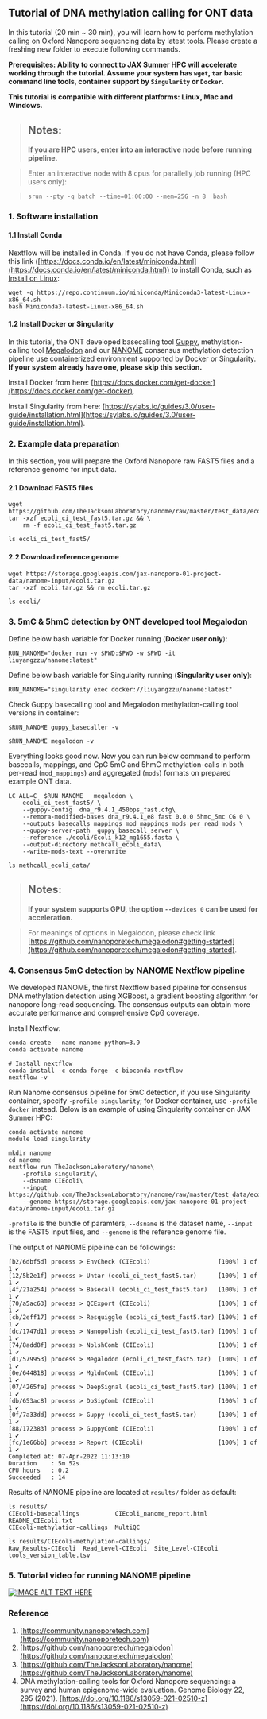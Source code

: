 ## Tutorial of DNA methylation calling for ONT data
In this tutorial (20 min ~ 30 min), you will learn how to perform methylation calling on Oxford Nanopore sequencing data by latest tools. Please create a freshing new folder to execute following commands.


**Prerequisites: Ability to connect to JAX Sumner HPC will accelerate working through the tutorial. Assume your system has `wget`, `tar` basic command line tools, container support by `Singularity` or `Docker`.**

**This tutorial is compatible with different platforms: Linux, Mac and Windows.** 


> ## Notes:
> **If you are HPC users, enter into an interactive node before running pipeline.**

> Enter an interactive node with 8 cpus for parallelly job running (HPC users only):

> ```
> srun --pty -q batch --time=01:00:00 --mem=25G -n 8  bash
> ```

### 1. Software installation

#### 1.1 Install Conda
Nextflow will be installed in Conda. If you do not have Conda, please follow this link ([https://docs.conda.io/en/latest/miniconda.html](https://docs.conda.io/en/latest/miniconda.html)) to install Conda, such as [Install on Linux](https://conda.io/projects/conda/en/latest/user-guide/install/linux.html):

```
wget -q https://repo.continuum.io/miniconda/Miniconda3-latest-Linux-x86_64.sh
bash Miniconda3-latest-Linux-x86_64.sh
```


#### 1.2 Install Docker or Singularity
In this tutorial, the ONT developed basecalling tool [Guppy](https://community.nanoporetech.com), methylation-calling tool [Megalodon](https://github.com/nanoporetech/megalodon) and our [NANOME](https://github.com/TheJacksonLaboratory/nanome) consensus methylation detection pipeline use containerized environment supported by Docker or Singularity. **If your system already have one, please skip this section.**

Install Docker from here: [https://docs.docker.com/get-docker](https://docs.docker.com/get-docker).

Install Singularity from here: [https://sylabs.io/guides/3.0/user-guide/installation.html](https://sylabs.io/guides/3.0/user-guide/installation.html).


### 2. Example data preparation
In this section, you will prepare the Oxford Nanopore raw FAST5 files and a reference genome for input data.

#### 2.1 Download FAST5 files

```
wget https://github.com/TheJacksonLaboratory/nanome/raw/master/test_data/ecoli_ci_test_fast5.tar.gz
tar -xzf ecoli_ci_test_fast5.tar.gz && \
    rm -f ecoli_ci_test_fast5.tar.gz
    
ls ecoli_ci_test_fast5/
```

#### 2.2 Download reference genome

```
wget https://storage.googleapis.com/jax-nanopore-01-project-data/nanome-input/ecoli.tar.gz
tar -xzf ecoli.tar.gz && rm ecoli.tar.gz

ls ecoli/
```

### 3. 5mC & 5hmC detection by ONT developed tool Megalodon
Define below bash variable for Docker running (**Docker user only**):
```
RUN_NANOME="docker run -v $PWD:$PWD -w $PWD -it liuyangzzu/nanome:latest"
```


Define below bash variable for Singularity running (**Singularity user only**):
```
RUN_NANOME="singularity exec docker://liuyangzzu/nanome:latest"
```

Check Guppy basecalling tool and Megalodon methylation-calling tool versions in container:
```
$RUN_NANOME guppy_basecaller -v

$RUN_NANOME megalodon -v
```

Everything looks good now. Now you can run below command to perform basecalls, mappings, and CpG 5mC and 5hmC methylation-calls in both per-read (``mod_mappings``) and aggregated (``mods``) formats on prepared example ONT data.

```
LC_ALL=C  $RUN_NANOME   megalodon \
    ecoli_ci_test_fast5/ \
    --guppy-config  dna_r9.4.1_450bps_fast.cfg\
    --remora-modified-bases dna_r9.4.1_e8 fast 0.0.0 5hmc_5mc CG 0 \
    --outputs basecalls mappings mod_mappings mods per_read_mods \
    --guppy-server-path  guppy_basecall_server \
    --reference ./ecoli/Ecoli_k12_mg1655.fasta \
    --output-directory methcall_ecoli_data\
    --write-mods-text --overwrite 

ls methcall_ecoli_data/
```

> ## Notes:
> **If your system supports GPU, the option `--devices 0` can be used for acceleration.**

> For meanings of options in Megalodon, please check link [https://github.com/nanoporetech/megalodon#getting-started](https://github.com/nanoporetech/megalodon#getting-started).

### 4. Consensus 5mC detection by NANOME Nextflow pipeline
We developed NANOME, the first Nextflow based pipeline for consensus DNA methylation detection using XGBoost, a gradient boosting algorithm for nanopore long-read sequencing. The consensus outputs can obtain more accurate performance and  comprehensive CpG coverage.

Install Nextflow:

```
conda create --name nanome python=3.9
conda activate nanome

# Install nextflow
conda install -c conda-forge -c bioconda nextflow
nextflow -v
```


Run Nanome consensus pipeline for 5mC detection, if you use Singularity container, specify `-profile singularity`; for Docker container, use `-profile docker` instead. Below is an example of using Singularity container on JAX Sumner HPC:

```
conda activate nanome
module load singularity

mkdir nanome
cd nanome
nextflow run TheJacksonLaboratory/nanome\
    -profile singularity\
    --dsname CIEcoli\
    --input  https://github.com/TheJacksonLaboratory/nanome/raw/master/test_data/ecoli_ci_test_fast5.tar.gz\
    --genome https://storage.googleapis.com/jax-nanopore-01-project-data/nanome-input/ecoli.tar.gz
```

`-profile` is the bundle of paramters, `--dsname` is the dataset name, `--input` is the FAST5 input files, and `--genome` is the reference genome file.

The output of NANOME pipeline can be followings:

```
[b2/6dbf5d] process > EnvCheck (CIEcoli)                   [100%] 1 of 1 ✔
[12/5b2e1f] process > Untar (ecoli_ci_test_fast5.tar)      [100%] 1 of 1 ✔
[4f/21a254] process > Basecall (ecoli_ci_test_fast5.tar)   [100%] 1 of 1 ✔
[70/a5ac63] process > QCExport (CIEcoli)                   [100%] 1 of 1 ✔
[cb/2eff17] process > Resquiggle (ecoli_ci_test_fast5.tar) [100%] 1 of 1 ✔
[dc/1747d1] process > Nanopolish (ecoli_ci_test_fast5.tar) [100%] 1 of 1 ✔
[74/8add8f] process > NplshComb (CIEcoli)                  [100%] 1 of 1 ✔
[d1/579953] process > Megalodon (ecoli_ci_test_fast5.tar)  [100%] 1 of 1 ✔
[0e/644818] process > MgldnComb (CIEcoli)                  [100%] 1 of 1 ✔
[07/4265fe] process > DeepSignal (ecoli_ci_test_fast5.tar) [100%] 1 of 1 ✔
[db/653ac8] process > DpSigComb (CIEcoli)                  [100%] 1 of 1 ✔
[0f/7a33dd] process > Guppy (ecoli_ci_test_fast5.tar)      [100%] 1 of 1 ✔
[88/172383] process > GuppyComb (CIEcoli)                  [100%] 1 of 1 ✔
[fc/1e66bb] process > Report (CIEcoli)                     [100%] 1 of 1 ✔
Completed at: 07-Apr-2022 11:13:10
Duration    : 5m 52s
CPU hours   : 0.2
Succeeded   : 14
```

Results of NANOME pipeline are located at `results/` folder as default:

```
ls results/
CIEcoli-basecallings          CIEcoli_nanome_report.html  README_CIEcoli.txt
CIEcoli-methylation-callings  MultiQC

ls results/CIEcoli-methylation-callings/
Raw_Results-CIEcoli  Read_Level-CIEcoli  Site_Level-CIEcoli  tools_version_table.tsv
```

### 5. Tutorial video for running NANOME pipeline
[![IMAGE ALT TEXT HERE](https://img.youtube.com/vi/TfotM55KTVE/0.jpg)](https://www.youtube.com/watch?v=TfotM55KTVE)


### Reference
1. [https://community.nanoporetech.com](https://community.nanoporetech.com)
2. [https://github.com/nanoporetech/megalodon](https://github.com/nanoporetech/megalodon)
3. [https://github.com/TheJacksonLaboratory/nanome](https://github.com/TheJacksonLaboratory/nanome)
4. DNA methylation-calling tools for Oxford Nanopore sequencing: a survey and human epigenome-wide evaluation. Genome Biology 22, 295 (2021). [https://doi.org/10.1186/s13059-021-02510-z](https://doi.org/10.1186/s13059-021-02510-z)
